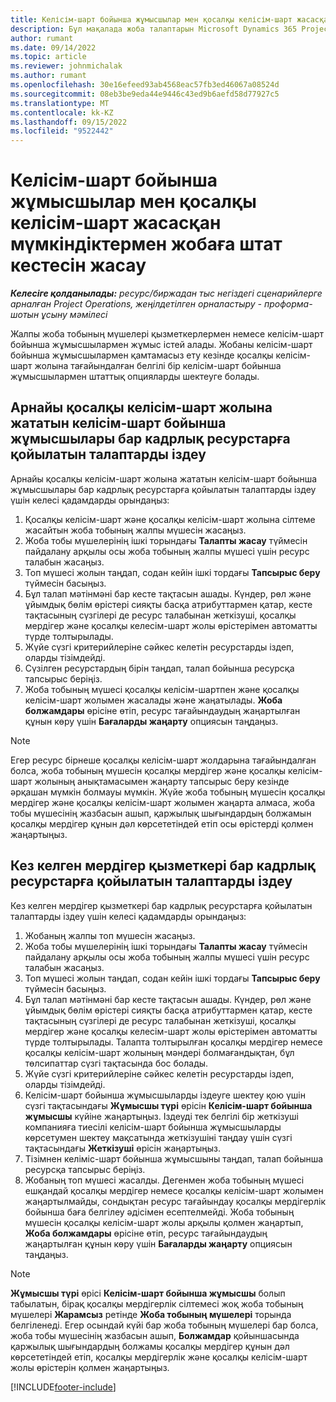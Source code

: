 ```yaml
---
title: Келісім-шарт бойынша жұмысшылар мен қосалқы келісім-шарт жасасқан мүмкіндіктермен жобаға штат кестесін жасау
description: Бұл мақалада жоба талаптарын Microsoft Dynamics 365 Project Operations бағдарламасында келісім-шарт бойынша жұмысшыларды немесе қосалқы мердігерлік сыйымдылықты пайдалану арқылы қызметкерлерді қамтамасыз ету жолы түсіндіріледі.
author: rumant
ms.date: 09/14/2022
ms.topic: article
ms.reviewer: johnmichalak
ms.author: rumant
ms.openlocfilehash: 30e16efeed93ab4568eac57fb3ed46067a08524d
ms.sourcegitcommit: 08eb3be9eda44e9446c43ed9b6aefd58d77927c5
ms.translationtype: MT
ms.contentlocale: kk-KZ
ms.lasthandoff: 09/15/2022
ms.locfileid: "9522442"
---
```

# <a name="staffing-a-project-with-contract-workers-and-subcontracted-capacity"></a>Келісім-шарт бойынша жұмысшылар мен қосалқы келісім-шарт жасасқан мүмкіндіктермен жобаға штат кестесін жасау

_**Келесіге қолданылады:** ресурс/биржадан тыс негіздегі сценарийлерге арналған Project Operations, жеңілдетілген орналастыру - проформа-шотын ұсыну мәмілесі_

Жалпы жоба тобының мүшелері қызметкерлермен немесе келісім-шарт бойынша жұмысшылармен жұмыс істей алады. Жобаны келісім-шарт бойынша жұмысшылармен қамтамасыз ету кезінде қосалқы келісім-шарт жолына тағайындалған белгілі бір келісім-шарт бойынша жұмысшылармен штаттық опцияларды шектеуге болады. 

## <a name="search-for-staff-resource-requirements-with-contract-workers-that-belong-to-a-specific-subcontract-line"></a>Арнайы қосалқы келісім-шарт жолына жататын келісім-шарт бойынша жұмысшылары бар кадрлық ресурстарға қойылатын талаптарды іздеу

Арнайы қосалқы келісім-шарт жолына жататын келісім-шарт бойынша жұмысшылары бар кадрлық ресурстарға қойылатын талаптарды іздеу үшін келесі қадамдарды орындаңыз:

1. Қосалқы келісім-шарт және қосалқы келісім-шарт жолына сілтеме жасайтын жоба тобының жалпы мүшесін жасаңыз.
2. Жоба тобы мүшелерінің ішкі торындағы **Талапты жасау** түймесін пайдалану арқылы осы жоба тобының жалпы мүшесі үшін ресурс талабын жасаңыз.
3. Топ мүшесі жолын таңдап, содан кейін ішкі тордағы **Тапсырыс беру** түймесін басыңыз. 
4. Бұл талап мәтінмәні бар кесте тақтасын ашады. Күндер, рөл және ұйымдық бөлім өрістері сияқты басқа атрибуттармен қатар, кесте тақтасының сүзгілері де ресурс талабынан жеткізуші, қосалқы мердігер және қосалқы келесім-шарт жолы өрістерімен автоматты түрде толтырылады.
5. Жүйе сүзгі критерийлеріне сәйкес келетін ресурстарды іздеп, оларды тізімдейді. 
6. Сүзілген ресурстардың бірін таңдап, талап бойынша ресурсқа тапсырыс беріңіз. 
7. Жоба тобының мүшесі қосалқы келісім-шартпен және қосалқы келісім-шарт жолымен жасалады және жаңатылады. **Жоба болжамдары** өрісіне өтіп, ресурс тағайындаудың жаңартылған құнын көру үшін **Бағаларды жаңарту** опциясын таңдаңыз. 

> [!NOTE]
> Егер ресурс бірнеше қосалқы келісім-шарт жолдарына тағайындалған болса, жоба тобының мүшесін қосалқы мердігер және қосалқы келісім-шарт жолының анықтамасымен жаңарту тапсырыс беру кезінде әрқашан мүмкін болмауы мүмкін. Жүйе жоба тобының мүшесін қосалқы мердігер және қосалқы келісім-шарт жолымен жаңарта алмаса, жоба тобы мүшесінің жазбасын ашып, қаржылық шығындардың болжамын қосалқы мердігер құнын дәл көрсететіндей етіп осы өрістерді қолмен жаңартыңыз.

## <a name="search-for-and-staff-resource-requirements-with-any-contract-worker"></a>Кез келген мердігер қызметкері бар кадрлық ресурстарға қойылатын талаптарды іздеу

Кез келген мердігер қызметкері бар кадрлық ресурстарға қойылатын талаптарды іздеу үшін келесі қадамдарды орындаңыз:

1. Жобаның жалпы топ мүшесін жасаңыз.
2. Жоба тобы мүшелерінің ішкі торындағы **Талапты жасау** түймесін пайдалану арқылы осы жоба тобының жалпы мүшесі үшін ресурс талабын жасаңыз.
3. Топ мүшесі жолын таңдап, содан кейін ішкі тордағы **Тапсырыс беру** түймесін басыңыз. 
4. Бұл талап мәтінмәні бар кесте тақтасын ашады. Күндер, рөл және ұйымдық бөлім өрістері сияқты басқа атрибуттармен қатар, кесте тақтасының сүзгілері де ресурс талабынан жеткізуші, қосалқы мердігер және қосалқы келесім-шарт жолы өрістерімен автоматты түрде толтырылады. Талапта толтырылған қосалқы мердігер немесе қосалқы келісім-шарт жолының мәндері болмағандықтан, бұл төлсипаттар сүзгі тақтасында бос болады.
5. Жүйе сүзгі критерийлеріне сәйкес келетін ресурстарды іздеп, оларды тізімдейді.
6. Келісім-шарт бойынша жұмысшыларды іздеуге шектеу қою үшін сүзгі тақтасындағы **Жұмысшы түрі** өрісін **Келісім-шарт бойынша жұмысшы** күйіне жаңартыңыз. Іздеуді тек белгілі бір жеткізуші компанияға тиесілі келісім-шарт бойынша жұмысшыларды көрсетумен шектеу мақсатында жеткізушіні таңдау үшін сүзгі тақтасындағы **Жеткізуші** өрісін жаңартыңыз.
7. Тізімнен келіміс-шарт бойынша жұмысшыны таңдап, талап бойынша ресурсқа тапсырыс беріңіз.
8. Жобаның топ мүшесі жасалды. Дегенмен жоба тобының мүшесі ешқандай қосалқы мердігер немесе қосалқы келісім-шарт жолымен жаңартылмайды, сондықтан ресурс тағайындау қосалқы мердігерлік бойынша баға белгілеу әдісімен есептелмейді. Жоба тобының мүшесін қосалқы келісім-шарт жолы арқылы қолмен жаңартып, **Жоба болжамдары** өрісіне өтіп, ресурс тағайындаудың жаңартылған құнын көру үшін **Бағаларды жаңарту** опциясын таңдаңыз.

> [!NOTE]
> **Жұмысшы түрі** өрісі **Келісім-шарт бойынша жұмысшы** болып табылатын, бірақ қосалқы мердігерлік сілтемесі жоқ жоба тобының мүшелері **Жарамсыз** ретінде **Жоба тобының мүшелері** торында белгіленеді. Егер осындай күйі бар жоба тобының мүшелері бар болса, жоба тобы мүшесінің жазбасын ашып, **Болжамдар** қойыншасында қаржылық шығындардың болжамы қосалқы мердігер құнын дәл көрсететіндей етіп, қосалқы мердігерлік және қосалқы келісім-шарт жолы өрістерін қолмен жаңартыңыз. 


[!INCLUDE[footer-include](../../includes/footer-banner.md)]
